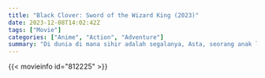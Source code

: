 ```yaml
---
title: "Black Clover: Sword of the Wizard King (2023)"
date: 2023-12-08T14:02:42Z
tags: ["Movie"]
categories: ["Anime", "Action", "Adventure"]
summary: "Di dunia di mana sihir adalah segalanya, Asta, seorang anak laki-laki yang terlahir tanpa sihir, bercita-cita menjadi Raja Penyihir untuk mengatasi kesulitan, membuktikan kekuatannya, dan menepati sumpahnya dengan teman-temannya."
---
```


<mux-player stream-type="on-demand"
src="https://kp3d-my.sharepoint.com/personal/ryoo_kp3d_onmicrosoft_com/_layouts/15/download.aspx?share=ERzkKgLKisdErbMbOC8dxFABbICccpc4RrL6BXtP8rHIKQ" prefer-playback="mse" controls>

</mux-player>


{{< movieinfo id="812225" >}}

<script src="https://cdn.jsdelivr.net/npm/@mux/mux-player"></script>

 <script type="application/ld+json ">
{
"@context": "https://schema.org/",
"@type": "VideoObject",
"name": "Black Clover: Sword of the Wizard King (2023)",
"contentUrl": "https://stream.mux.com/G5IMXS81025iqSISlSIhZKo38etdJREjkKTVj02HbbiuU.m3u8",
"thumbnailUrl": "https://www.themoviedb.org/t/p/original/s0W1H1nTDRJTQpRSF75n1WnIoq.jpg?width=314&fit_mode=preserve&time=25",
"uploadDate": "2023-12-08T14:02:42Z",
}

</script>